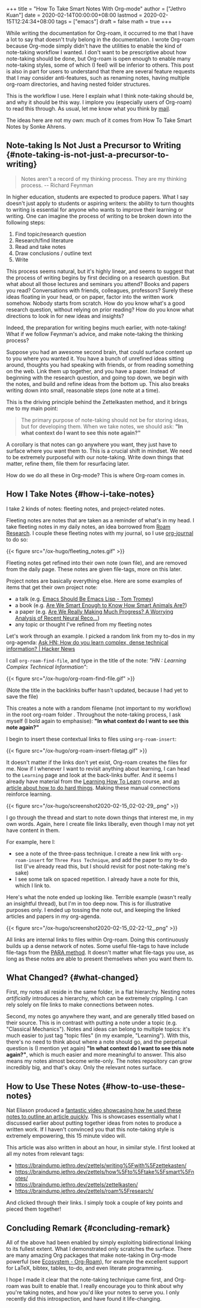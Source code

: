+++
title = "How To Take Smart Notes With Org-mode"
author = ["Jethro Kuan"]
date = 2020-02-14T00:00:00+08:00
lastmod = 2020-02-15T12:24:34+08:00
tags = ["emacs"]
draft = false
math = true
+++

While writing the documentation for Org-roam, it occurred to me that I
have a lot to say that doesn't truly belong in the documentation. I
wrote Org-roam because Org-mode simply didn't have the utilities to
enable the kind of note-taking workflow I wanted. I don't want to be
prescriptive about how note-taking should be done, but Org-roam is
open enough to enable many note-taking styles, some of which (I feel)
will be inferior to others. This post is also in part for users to
understand that there are several feature requests that I may consider
anti-features, such as renaming notes, having multiple org-roam
directories, and having nested folder structures.

This is the workflow I use. Here I explain what I think note-taking
should be, and why it should be this way. I implore you (especially
users of Org-roam) to read this through. As usual, let me know what
you think by [mail](mailto:jethrokuan95@gmail.com).

The ideas here are not my own: much of it comes from How To Take Smart
Notes by Sonke Ahrens.


## Note-taking Is Not Just a Precursor to Writing {#note-taking-is-not-just-a-precursor-to-writing}

> Notes aren't a record of my thinking process. They are my thinking
> process. -- Richard Feynman

In higher education, students are expected to produce papers. What I
say doesn't just apply to students or aspiring writers: the ability to
turn thoughts to writing is essential for anyone who wants to improve
their learning or writing. One can imagine the process of writing to
be broken down into the following steps:

1.  Find topic/research question
2.  Research/find literature
3.  Read and take notes
4.  Draw conclusions / outline text
5.  Write

This process seems natural, but it's highly linear, and seems to
suggest that the process of writing begins by first deciding on a
research question. But what about all those lectures and seminars you
attend? Books and papers you read? Conversations with friends,
colleagues, professors? Surely these ideas floating in your head, or
on paper, factor into the written work somehow. Nobody starts from
scratch. How do you know what's a good research question, without
relying on prior reading? How do you know what directions to look in
for new ideas and insights?

Indeed, the preparation for writing begins much earlier, with
note-taking! What if we follow Feynman's advice, and make note-taking
the thinking process?

Suppose you had an awesome second brain, that could surface content up
to you where you wanted it. You have a bunch of unrefined ideas
sitting around, thoughts you had speaking with friends, or from
reading something on the web. Link them up together, and you have a
paper. Instead of beginning with the research question, and going top
down, we begin with the notes, and build and refine ideas from the
bottom up. This also breaks writing down into small, reasonable steps
(one note at a time).

This is the driving principle behind the Zettelkasten method, and it
brings me to my main point:

> The primary purpose of note-taking should not be for storing ideas,
> but for developing them. When we take notes, we should ask: **"In what
> context do I want to see this note again?"**

A corollary is that notes can go anywhere you want, they just have to
surface where you want them to. This is a crucial shift in mindset. We
need to be extremely purposeful with our note-taking. Write down
things that matter, refine them, file them for resurfacing later.

How do we do all these in Org-mode? This is where Org-roam comes in.


## How I Take Notes {#how-i-take-notes}

I take 2 kinds of notes: fleeting notes, and project-related notes.

Fleeting notes are notes that are taken as a reminder of what's in my
head. I take fleeting notes in my daily notes, an idea borrowed from
[Roam Research](https://www.roamresearch.com/). I couple these fleeting notes with my journal, so I use
[org-journal](https://github.com/bastibe/org-journal) to do so:

{{< figure src="/ox-hugo/fleeting_notes.gif" >}}

Fleeting notes get refined into their own note (own file), and are
removed from the daily page. These notes are given file-tags, more on
this later.

Project notes are basically everything else. Here are some examples of
items that get their own project note:

-   a talk (e.g. [Emacs Should Be Emacs Lisp - Tom Tromey](https://braindump.jethro.dev/talks/emacs%5Fshould%5Fbe%5Femacs%5Flisp/))
-   a book (e.g. [Are We Smart Enough to Know How Smart Animals Are?](https://braindump.jethro.dev/books/are%5Fwe%5Fsmart%5Fenough%5Fto%5Fknow%5Fhow%5Fsmart%5Fanimals%5Fare/))
-   a paper (e.g. [Are We Really Making Much Progress? A Worrying
    Analysis of Recent Neural Reco...](https://braindump.jethro.dev/papers/dacrema19%5Fprogress%5Fneural%5Frec/))
-   any topic or thought I've refined from my fleeting notes

Let's work through an example. I picked a random link from my to-dos
in my org-agenda: [Ask HN: How do you learn complex, dense technical
information? | Hacker News](https://news.ycombinator.com/item?id=22325975)

I call `org-roam-find-file`, and type in the title of the note: _"HN :
Learning Complex Technical Information"_:

{{< figure src="/ox-hugo/org-roam-find-file.gif" >}}

(Note the title in the backlinks buffer hasn't updated, because I
had yet to save the file)

This creates a note with a random filename (not important to my
workflow) in the root org-roam folder . Throughout the note-taking
process, I ask myself (I bold again to emphasise): **"In what context
do I want to see this note again?"**

I begin to insert these contextual links to files using
`org-roam-insert`:

{{< figure src="/ox-hugo/org-roam-insert-filetag.gif" >}}

It doesn't matter if the links don't yet exist, Org-roam creates the
files for me. Now if I whenever I want to revisit anything about
learning, I can head to the `Learning` page and look at the back-links
buffer. And it seems I already have material from the [Learning How To
Learn](https://www.coursera.org/learn/learning-how-to-learn/) course, and [an article about how to do hard things](https://www.drmaciver.com/2019/05/how-to-do-hard-things/). Making these
manual connections reinforce learning.

{{< figure src="/ox-hugo/screenshot2020-02-15_02-02-29_.png" >}}

I go through the thread and start to note down things that interest
me, in my own words. Again, here I create file links liberally, even
though I may not yet have content in them.

For example, here I:

-   see a note of the three-pass technique. I create a new link with
    `org-roam-insert` for `Three Pass Technique`, and add the paper to
    my to-do list (I've already read this, but I should revisit for post
    note-taking me's sake)
-   I see some talk on spaced repetition. I already have a note for
    this, which I link to.

Here's what the note ended up looking like. Terrible example (wasn't
really an insightful thread), but I'm in too deep now. This is for
illustrative purposes only. I ended up tossing the note out, and
keeping the linked articles and papers in my org-agenda.

{{< figure src="/ox-hugo/screenshot2020-02-15_02-22-12_.png" >}}

All links are internal links to files within Org-roam. Doing this
continuously builds up a dense network of notes. Some useful file-tags
to have include file-tags from the [PARA method](https://praxis.fortelabs.co/the-p-a-r-a-method-a-universal-system-for-organizing-digital-information-75a9da8bfb37/). It doesn't matter what
file-tags you use, as long as these notes are able to present
themselves when you want them to.


## What Changed? {#what-changed}

First, my notes all reside in the same folder, in a flat hierarchy.
Nesting notes _artificially_ introduces a hierarchy, which can be
extremely crippling. I can rely solely on file links to make
connections between notes.

Second, my notes go anywhere they want, and are generally titled based
on their source. This is in contrast with putting a note under a topic
(e.g. "Classical Mechanics"). Notes and ideas can belong to multiple
topics: it's much easier to just tag "topic files" (in my example,
"Learning"). With this, there's no need to think about where a note
should go, and the perpetual question is (I mention yet again) **"In
what context do I want to see this note again?"**, which is much easier
and more meaningful to answer. This also means my notes almost become
write-only. The notes repository can grow incredibly big, and that's
okay. Only the relevant notes surface.


## How to Use These Notes {#how-to-use-these-notes}

Nat Eliason produced a [fantastic video showcasing how he used these
notes to outline an article quickly](https://www.youtube.com/watch?v=RvWic15iXjk). This is showcases essentially
what I discussed earlier about putting together ideas from notes to
produce a written work. If I haven't convinced you that this
note-taking style is extremely empowering, this 15 minute video will.

This article was also written in about an hour, in similar style. I
first looked at all my notes from relevant tags:

-   <https://braindump.jethro.dev/zettels/writing%5Fwith%5Fzettekasten/>
-   <https://braindump.jethro.dev/zettels/how%5Fto%5Ftake%5Fsmart%5Fnotes/>
-   <https://braindump.jethro.dev/zettels/zettelkasten/>
-   <https://braindump.jethro.dev/zettels/roam%5Fresearch/>

And clicked through their links. I simply took a couple of key points
and pieced them together!


## Concluding Remark {#concluding-remark}

All of the above had been enabled by simply exploiting bidirectional
linking to its fullest extent. What I demonstrated only scratches the
surface. There are many amazing Org packages that make note-taking in
Org-mode powerful (see [Ecosystem - Org-Roam](https://org-roam.readthedocs.io/en/develop/ecosystem/)), for example the
excellent support for LaTeX, bibtex, tables, to-do, and even literate
programming.

I hope I made it clear that the note-taking technique came first, and
Org-roam was built to enable that. I really encourage you to think
about why you're taking notes, and how you'd like your notes to
serve you. I only recently did this introspection, and have found it
life-changing.
